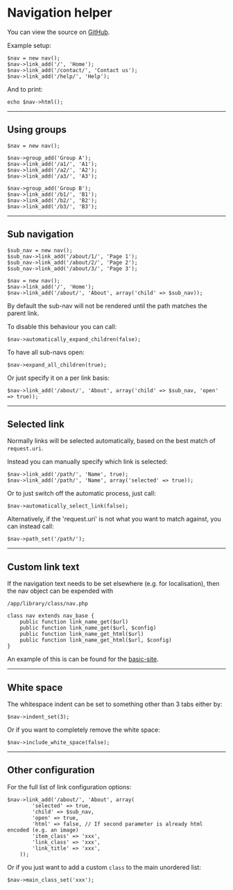 
# Navigation helper

You can view the source on [GitHub](https://github.com/craigfrancis/framework/blob/main/framework/0.1/library/class/nav.php).

Example setup:

	$nav = new nav();
	$nav->link_add('/', 'Home');
	$nav->link_add('/contact/', 'Contact us');
	$nav->link_add('/help/', 'Help');

And to print:

	echo $nav->html();

---

## Using groups

	$nav = new nav();

	$nav->group_add('Group A');
	$nav->link_add('/a1/', 'A1');
	$nav->link_add('/a2/', 'A2');
	$nav->link_add('/a3/', 'A3');

	$nav->group_add('Group B');
	$nav->link_add('/b1/', 'B1');
	$nav->link_add('/b2/', 'B2');
	$nav->link_add('/b3/', 'B3');

---

## Sub navigation

	$sub_nav = new nav();
	$sub_nav->link_add('/about/1/', 'Page 1');
	$sub_nav->link_add('/about/2/', 'Page 2');
	$sub_nav->link_add('/about/3/', 'Page 3');

	$nav = new nav();
	$nav->link_add('/', 'Home');
	$nav->link_add('/about/', 'About', array('child' => $sub_nav));

By default the sub-nav will not be rendered until the path matches the parent link.

To disable this behaviour you can call:

	$nav->automatically_expand_children(false);

To have all sub-navs open:

	$nav->expand_all_children(true);

Or just specify it on a per link basis:

	$nav->link_add('/about/', 'About', array('child' => $sub_nav, 'open' => true));

---

## Selected link

Normally links will be selected automatically, based on the best match of `request.uri`.

Instead you can manually specify which link is selected:

	$nav->link_add('/path/', 'Name', true);
	$nav->link_add('/path/', 'Name', array('selected' => true));

Or to just switch off the automatic process, just call:

	$nav->automatically_select_link(false);

Alternatively, if the 'request.uri' is not what you want to match against, you can instead call:

	$nav->path_set('/path/');

---

## Custom link text

If the navigation text needs to be set elsewhere (e.g. for localisation), then the nav object can be expended with

	/app/library/class/nav.php

	class nav extends nav_base {
		public function link_name_get($url)
		public function link_name_get($url, $config)
		public function link_name_get_html($url)
		public function link_name_get_html($url, $config)
	}

An example of this is can be found for the [basic-site](../../doc/notes/basic-site.md).

---

## White space

The whitespace indent can be set to something other than 3 tabs either by:

	$nav->indent_set(3);

Or if you want to completely remove the white space:

	$nav->include_white_space(false);

---

## Other configuration

For the full list of link configuration options:

	$nav->link_add('/about/', 'About', array(
			'selected' => true,
			'child' => $sub_nav,
			'open' => true,
			'html' => false, // If second parameter is already html encoded (e.g. an image)
			'item_class' => 'xxx',
			'link_class' => 'xxx',
			'link_title' => 'xxx',
		));

Or if you just want to add a custom `class` to the main unordered list:

	$nav->main_class_set('xxx');
